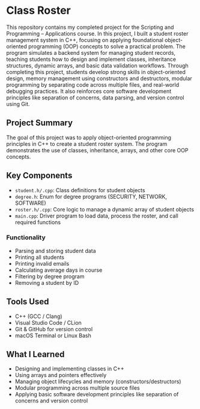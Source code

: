 # Class Roster

This repository contains my completed project for the Scripting and Programming – Applications course.
In this project, I built a student roster management system in C++, focusing on applying foundational object-oriented programming (OOP) concepts to solve a practical problem. The program simulates a backend system for managing student records, teaching students how to design and implement classes, inheritance structures, dynamic arrays, and basic data validation workflows. Through completing this project, students develop strong skills in object-oriented design, memory management using constructors and destructors, modular programming by separating code across multiple files, and real-world debugging practices. It also reinforces core software development principles like separation of concerns, data parsing, and version control using Git.

## Project Summary

The goal of this project was to apply object-oriented programming principles in C++ to create a student roster system. The program demonstrates the use of classes, inheritance, arrays, and other core OOP concepts.

## Key Components

- `student.h/.cpp`: Class definitions for student objects
- `degree.h`: Enum for degree programs (SECURITY, NETWORK, SOFTWARE)
- `roster.h/.cpp`: Core logic to manage a dynamic array of student objects
- `main.cpp`: Driver program to load data, process the roster, and call required functions

### Functionality

- Parsing and storing student data
- Printing all students
- Printing invalid emails
- Calculating average days in course
- Filtering by degree program
- Removing a student by ID

## Tools Used

- C++ (GCC / Clang)
- Visual Studio Code / CLion
- Git & GitHub for version control
- macOS Terminal or Linux Bash

## What I Learned

- Designing and implementing classes in C++
- Using arrays and pointers effectively
- Managing object lifecycles and memory (constructors/destructors)
- Modular programming across multiple source files
- Applying basic software development principles like separation of concerns and version control
